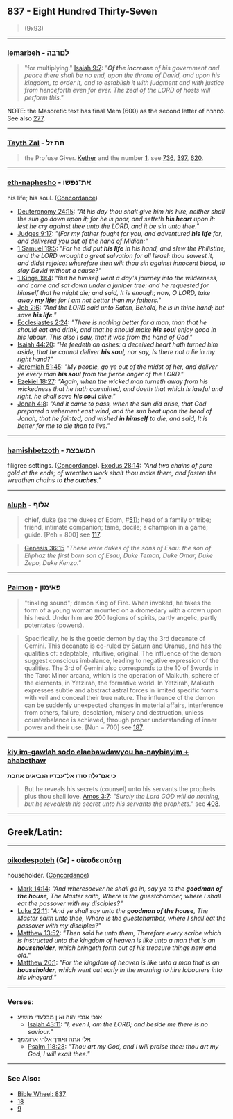 ## 837 - Eight Hundred Thirty-Seven
> (9x93)

---

### [lemarbeh](/keys/LMfRBH) - לםרבה
> "for multiplying." [Isaiah 9:7](https://biblehub.com/isaiah/9-7.htm): *"**Of the increase** of his government and peace there shall be no end, upon the throne of David, and upon his kingdom, to order it, and to establish it with judgment and with justice from henceforth even for ever. The zeal of the LORD of hosts will perform this."*

NOTE: the Masoretic text has final Mem (600) as the second letter of לםרבה. See also [277](277).

---

### [Tayth Zal](/keys/ThTh.ZL) - תת זל
> the Profuse Giver. [Kether](/keys/KThR) and the number [1](1). see [736](736), [397](397), [620](620).

---

### [eth-naphesho](/keys/ATh-NPShV) - את־נפשו
his life; his soul. ([Concordance](https://biblehub.com/hebrew/nafsho_5315.htm))

- [Deuteronomy 24:15](https://biblehub.com/deuteronomy/24-15.htm): *"At his day thou shalt give him his hire, neither shall the sun go down upon it; for he is poor, and setteth **his heart** upon it: lest he cry against thee unto the LORD, and it be sin unto thee."*
- [Judges 9:17](https://biblehub.com/judges/9-17.htm): *"(For my father fought for you, and adventured **his life** far, and delivered you out of the hand of Midian:"*
- [1 Samuel 19:5](https://biblehub.com/1_samuel/19-5.htm): *"For he did put **his life** in his hand, and slew the Philistine, and the LORD wrought a great salvation for all Israel: thou sawest it, and didst rejoice: wherefore then wilt thou sin against innocent blood, to slay David without a cause?"*
- [1 Kings 19:4](https://biblehub.com/1_kings/19-4.htm): *"But he himself went a day's journey into the wilderness, and came and sat down under a juniper tree: and he requested for himself that he might die; and said, It is enough; now, O LORD, take away **my life**; for I am not better than my fathers."*
- [Job 2:6](https://biblehub.com/job/2-6.htm): *"And the LORD said unto Satan, Behold, he is in thine hand; but save **his life**."*
- [Ecclesiastes 2:24](https://biblehub.com/ecclesiastes/2-24.htm): *"There is nothing better for a man, than that he should eat and drink, and that he should make **his soul** enjoy good in his labour. This also I saw, that it was from the hand of God."*
- [Isaiah 44:20](https://biblehub.com/isaiah/44-20.htm): *"He feedeth on ashes: a deceived heart hath turned him aside, that he cannot deliver **his soul**, nor say, Is there not a lie in my right hand?"*
- [Jeremiah 51:45](https://biblehub.com/jeremiah/51-45.htm): *"My people, go ye out of the midst of her, and deliver ye every man **his soul** from the fierce anger of the LORD."*
- [Ezekiel 18:27](https://biblehub.com/ezekiel/18-27.htm): *"Again, when the wicked man turneth away from his wickedness that he hath committed, and doeth that which is lawful and right, he shall save **his soul** alive."*
- [Jonah 4:8](https://biblehub.com/jonah/4-8.htm): *"And it came to pass, when the sun did arise, that God prepared a vehement east wind; and the sun beat upon the head of Jonah, that he fainted, and wished **in himself** to die, and said, It is better for me to die than to live."*

---

### [hamishbetzoth](/keys/HMShBTzTh) - המשבצת
filigree settings. ([Concordance](https://biblehub.com/hebrew/hammishbetzot_4865.htm)). [Exodus 28:14](https://biblehub.com/exodus/28-14.htm): *"And two chains of pure gold at the ends; of wreathen work shalt thou make them, and fasten the wreathen chains to **the ouches**."*

---

### [aluph](/keys/ALVPf) - אלוף
> chief, duke (as the dukes of Edom, #[51](51)); head of a family or tribe; friend, intimate companion; tame, docile; a champion in a game; guide. [Peh = 800] see [117](117).

> [Genesis 36:15](http://biblehub.com/genesis/36-15.htm) *"These were dukes of the sons of Esau: the son of Eliphaz the first born son of Esau; Duke Teman, Duke Omar, Duke Zepo, Duke Kenza."*

---

### [Paimon](/keys/PAIMVNf) - פאימון
> "tinkling sound"; demon King of Fire. When invoked, he takes the form of a young woman mounted on a dromedary with a crown upon his head. Under him are 200 legions of spirits, partly angelic, partly potentates (powers).

> Specifically, he is the goetic demon by day the 3rd decanate of Gemini. This decanate is co-ruled by Saturn and Uranus, and has the qualities of: adaptable, intuitive, original. The influence of the demon suggest conscious imbalance, leading to negative expression of the qualities. The 3rd of Gemini also corresponds to the 10 of Swords in the Tarot Minor arcana, which is the operation of Malkuth, sphere of the elements, in Yetzirah, the formative world. In Yetzirah, Malkuth expresses subtle and abstract astral forces in limited specific forms with veil and conceal their true nature. The influence of the demon can be suddenly unexpected changes in material affairs, interference from others, failure, desolation, misery and destruction, unless counterbalance is achieved, through proper understanding of inner power and their use. [Nun = 700] see [187](187).

---

### [kiy im-gawlah sodo elaebawdawyou ha-naybiayim + ahabethaw](/keys/KI.AM-GLH.SVDV.AL-OBDIV.HNBIAIM.AChBTh)
**כי אם־גלה סודו אל־עבדיו הנביאים אחבת**

> But he reveals his secrets (counsel) unto his servants the prophets plus thou shall love. [Amos 3:7](https://biblehub.com/amos/3-7.htm): *"Surely the Lord GOD will do nothing, but he revealeth his secret unto his servants the prophets."* see [408](408).

---

## Greek/Latin:

---

### [oikodespoteh](/greek?word=oikodespoThi) (Gr) - οἰκοδεσπότῃ
householder. ([Concordance](https://biblehub.com/greek/oikodespote__3617.htm))

- [Mark 14:14](https://biblehub.com/mark/14-14.htm): *"And wheresoever he shall go in, say ye to the **goodman of the house**, The Master saith, Where is the guestchamber, where I shall eat the passover with my disciples?"*
- [Luke 22:11](https://biblehub.com/luke/22-11.htm): *"And ye shall say unto the **goodman of the house**, The Master saith unto thee, Where is the guestchamber, where I shall eat the passover with my disciples?"*
- [Matthew 13:52](https://biblehub.com/matthew/13-52.htm): *"Then said he unto them, Therefore every scribe which is instructed unto the kingdom of heaven is like unto a man that is an **householder**, which bringeth forth out of his treasure things new and old."*
- [Matthew 20:1](https://biblehub.com/matthew/20-1.htm): *"For the kingdom of heaven is like unto a man that is an **householder**, which went out early in the morning to hire labourers into his vineyard."*

---

### Verses:

- אנכי אנכי יהוה ואין מבלעדי מושיע׃
  - [Isaiah 43:11](http://biblehub.com/isaiah/43-11.htm): *"I, even I, am the LORD; and beside me there is no saviour."*
- אלי אתה ואודך אלהי ארוממך׃
  - [Psalm 118:28](https://biblehub.com/psalms/118-28.htm): *"Thou art my God, and I will praise thee: thou art my God, I will exalt thee."*

---

### See Also:

- [Bible Wheel: 837](https://www.biblewheel.com//GR/GR_Database.php?SearchBy_Gematria=837)
- [18](18)
- [9](9)
